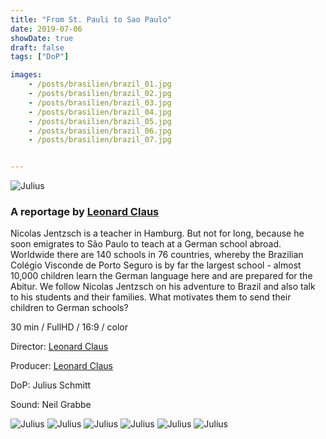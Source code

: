 ```yaml
---
title: "From St. Pauli to Sao Paulo"
date: 2019-07-06
showDate: true
draft: false
tags: ["DoP"]

images:
    - /posts/brasilien/brazil_01.jpg
    - /posts/brasilien/brazil_02.jpg
    - /posts/brasilien/brazil_03.jpg
    - /posts/brasilien/brazil_04.jpg
    - /posts/brasilien/brazil_05.jpg
    - /posts/brasilien/brazil_06.jpg
    - /posts/brasilien/brazil_07.jpg


---
```


![Julius](/posts/brasilien/brazil_05.jpg)

### A reportage by <a href="https://www.leonardclaus.de" target="_blank">Leonard Claus</a>

Nicolas Jentzsch is a teacher in Hamburg. But not for long, because he soon emigrates to São Paulo to teach at a German school abroad.
Worldwide there are 140 schools in 76 countries, whereby the Brazilian Colégio Visconde de Porto Seguro is by far the largest school - almost 10,000 children learn the German language here and are prepared for the Abitur.
We follow Nicolas Jentzsch on his adventure to Brazil and also talk to his students and their families. What motivates them to send their children to German schools? 

30 min / FullHD / 16:9 / color

Director:
<a href="https://www.leonardclaus.de" target="_blank">Leonard Claus</a>

Producer:
<a href="https://www.leonardclaus.de" target="_blank">Leonard Claus</a>

DoP:
Julius Schmitt

Sound:
Neil Grabbe


![Julius](/posts/brasilien/brazil_01.jpg)
![Julius](/posts/brasilien/brazil_02.jpg)
![Julius](/posts/brasilien/brazil_03.jpg)
![Julius](/posts/brasilien/brazil_04.jpg)
![Julius](/posts/brasilien/brazil_06.jpg)
![Julius](/posts/brasilien/brazil_07.jpg)

